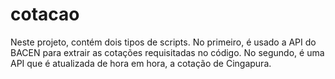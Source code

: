 # cotacao
Neste projeto, contém dois tipos de scripts. No primeiro, é usado a API do BACEN para extrair as cotações requisitadas no código. No segundo, é uma API que é atualizada de hora em hora, a cotação de Cingapura.
